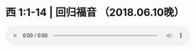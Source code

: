 # 西 1:1-14 | 回归福音 （2018.06.10晚）

<audio style="width: 100%;" preload="false" controls controlslist="nodownload"><source src="http://file.simai.life/audio/mp3/old/25308.mp3" type="audio/mpeg">Your browser does not support the audio element.</audio>



